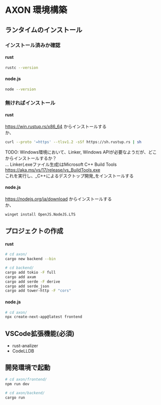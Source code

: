 # AXON 環境構築

## ランタイムのインストール
### インストール済みか確認
#### rust
```bash
rustc --version
```
#### node.js
```bash
node --version
```
### 無ければインストール
#### rust
https://win.rustup.rs/x86_64 からインストールする  
か、
```bash
curl --proto '=https' --tlsv1.2 -sSf https://sh.rustup.rs | sh
```
TODO: Windows環境において、Linker, Windows APIが必要なようだが、どこからインストールするか？  
... Linker(.exeファイル生成)はMicrosoft C++ Build Tools https://aka.ms/vs/17/release/vs_BuildTools.exe  
これを実行し、_C++によるデスクトップ開発_をインストールする
#### node.js
https://nodejs.org/ja/download からインストールする  
か、
```bash
winget install OpenJS.NodeJS.LTS
```

## プロジェクトの作成
#### rust
```bash
# cd axon/
cargo new backend --bin
```
```bash
# cd backend/
cargo add tokio -F full
cargo add axum
cargo add serde -F derive
cargo add serde_json
cargo add tower-http -F "cors"
```
#### node.js
```bash
# cd axon/
npx create-next-app@latest frontend
```

## VSCode拡張機能(必須)
- rust-analizer
- CodeLLDB

## 開発環境で起動
```bash
# cd axon/frontend/
npm run dev
```
```bash
# cd axon/backend/
cargo run
```